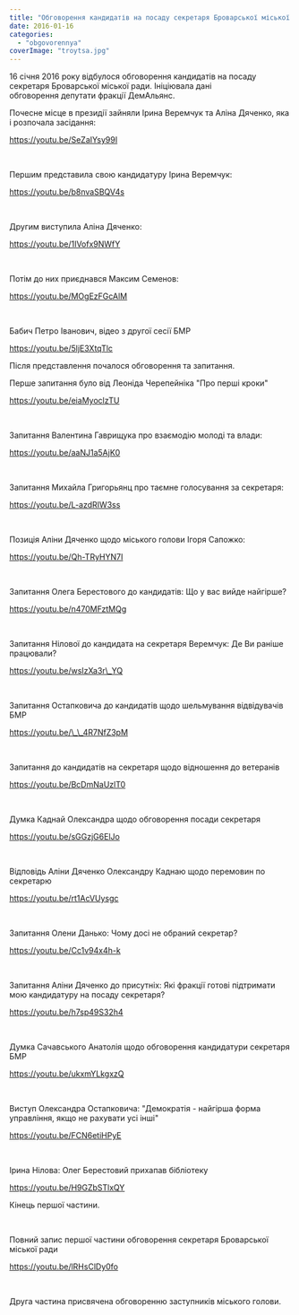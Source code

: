 ```yaml
---
title: "Обговорення кандидатів на посаду секретаря Броварської міської ради"
date: 2016-01-16
categories: 
  - "obgovorennya"
coverImage: "troytsa.jpg"
---
```


16 січня 2016 року відбулося обговорення кандидатів на посаду секретаря Броварської міської ради. Ініціювала дані обговорення депутати фракції ДемАльянс.<!--more-->

Почесне місце в президії зайняли Ірина Веремчук та Аліна Дяченко, яка і розпочала засідання:

https://youtu.be/SeZaIYsy99I

 

Першим представила свою кандидатуру Ірина Веремчук:

https://youtu.be/b8nvaSBQV4s

 

Другим виступила Аліна Дяченко:

https://youtu.be/1IVofx9NWfY

 

Потім до них приєднався Максим Семенов:

https://youtu.be/MOgEzFGcAlM

 

Бабич Петро Іванович, відео з другої сесії БМР

https://youtu.be/5ljE3XtqTlc

Після представлення почалося обговорення та запитання.

Перше запитання було від Леоніда Черепейніка "Про перші кроки"

https://youtu.be/eiaMyoclzTU

 

Запитання Валентина Гаврищука про взаємодію молоді та влади:

https://youtu.be/aaNJ1a5AjK0

 

Запитання Михайла Григорьянц про таємне голосування за секретаря:

https://youtu.be/L-azdRIW3ss

 

Позиція Аліни Дяченко щодо міського голови Ігоря Сапожко:

https://youtu.be/Qh-TRyHYN7I

 

Запитання Олега Берестового до кандидатів: Що у вас вийде найгірше?

https://youtu.be/n470MFztMQg

 

Запитання Нілової до кандидата на секретаря Веремчук: Де Ви раніше працювали?

https://youtu.be/wsIzXa3r\_YQ

 

Запитання Остапковича до кандидатів щодо шельмування відвідувачів БМР

https://youtu.be/\_\_4R7NfZ3pM

 

Запитання до кандидатів на секретаря щодо відношення до ветеранів

https://youtu.be/BcDmNaUzlT0

 

Думка Каднай Олександра щодо обговорення посади секретаря

https://youtu.be/sGGzjG6ElJo

 

Відповідь Аліни Дяченко Олександру Каднаю щодо перемовин по секретарю

https://youtu.be/rt1AcVUysgc

 

Запитання Олени Данько: Чому досі не обраний секретар?

https://youtu.be/Cc1v94x4h-k

 

Запитання Аліни Дяченко до присутніх: Які фракції готові підтримати мою кандидатуру на посаду секретаря?

https://youtu.be/h7sp49S32h4

 

Думка Сачавського Анатолія щодо обговорення кандидатури секретаря БМР

https://youtu.be/ukxmYLkgxzQ

 

Виступ Олександра Остапковича: "Демократія - найгірша форма управління, якщо не рахувати усі інші"

https://youtu.be/FCN6etiHPyE

 

Ірина Нілова: Олег Берестовий прихапав бібліотеку

https://youtu.be/H9GZbSTlxQY

Кінець першої частини.

 

Повний запис першої частини обговорення секретаря Броварської міської ради

https://youtu.be/lRHsClDy0fo

 

Друга частина присвячена обговоренню заступників міського голови.
